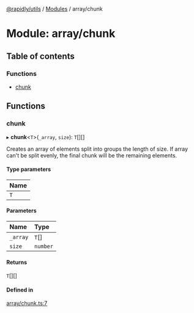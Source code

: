[@rapidly/utils](../README.md) / [Modules](../modules.md) / array/chunk

# Module: array/chunk

## Table of contents

### Functions

- [chunk](array_chunk.md#chunk)

## Functions

### chunk

▸ **chunk**<`T`\>(`_array`, `size`): `T`[][]

Creates an array of elements split into groups the length of size.
If array can't be split evenly, the final chunk will be the remaining elements.

#### Type parameters

| Name |
| :------ |
| `T` |

#### Parameters

| Name | Type |
| :------ | :------ |
| `_array` | `T`[] |
| `size` | `number` |

#### Returns

`T`[][]

#### Defined in

[array/chunk.ts:7](https://github.com/canguser/rapidly-utils/blob/4eb51b4/main/array/chunk.ts#L7)
